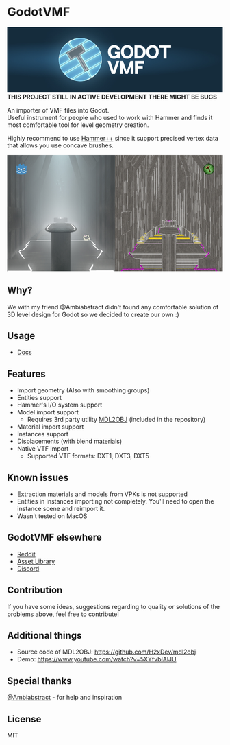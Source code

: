 # GodotVMF
![Hero](assets/hero.jpg)
**THIS PROJECT STILL IN ACTIVE DEVELOPMENT THERE MIGHT BE BUGS**  
  
An importer of VMF files into Godot.  
Useful instrument for people who used to work with Hammer and finds it most comfortable tool for level geometry creation.  
  
Highly recommend to use [Hammer++](https://ficool2.github.io/HammerPlusPlus-Website/) since it support precised vertex data that allows you use concave brushes.

![Example](assets/example.jpg)

## Why?
We with my friend @Ambiabstract didn't found any comfortable solution of 3D level design for Godot so we decided to create our own :)

## Usage
- [Docs](docs/readme.md)

## Features
- Import geometry (Also with smoothing groups)
- Entities support
- Hammer's I/O  system support
- Model import support
  - Requires 3rd party utility [MDL2OBJ](/mdl2obj) (included in the repository)  
- Material import support
- Instances support
- Displacements (with blend materials)
- Native VTF import
  - Supported VTF formats: DXT1, DXT3, DXT5

## Known issues
- Extraction materials and models from VPKs is not supported
- Entities in instances importing not completely. You'll need to open the instance scene and reimport it.
- Wasn't tested on MacOS

## GodotVMF elsewhere
* [Reddit](https://www.reddit.com/r/godot/comments/1ax4b7h/godotvmf_use_valve_hammer_editor_for_level/)
* [Asset Library](https://godotengine.org/asset-library/asset/2605)
* [Discord](https://discord.gg/VTmDjUuP)

## Contribution
If you have some ideas, suggestions regarding to quality or solutions of the problems above, feel free to contribute!

## Additional things
- Source code of MDL2OBJ: https://github.com/H2xDev/mdl2obj
- Demo: https://www.youtube.com/watch?v=5XYfvbIAlJU

## Special thanks
[@Ambiabstract](https://github.com/Ambiabstract) - for help and inspiration

## License
MIT

